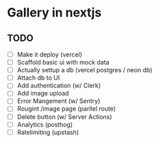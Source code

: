 # Gallery in nextjs

## TODO

- [ ] Make it deploy (vercel)
- [ ] Scaffold basic ui with mock data
- [ ] Actually settup a db (vercel postgres / neon db)
- [ ] Attach db to UI
- [ ] Add authentication (w/ Clerk)
- [ ] Add image upload
- [ ] Error Mangement (w/ Sentry)
- [ ] Rougint /image page (parllel route)
- [ ] Delete button (w/ Server Actions)
- [ ] Analytics (posthog)
- [ ] Ratelimiting (upstash)
